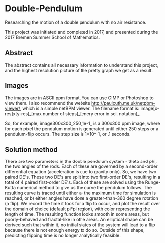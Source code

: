 # Double-Pendulum
Researching the motion of a double pendulum with no air resistance.

This project was initiated and completed in 2017, and presented during the 2017 Bremen Summer School of Mathematics.

## Abstract
The abstract contains all necessary information to understand this project, and the highest resolution picture of the pretty graph we get as a result. 

## Images
The images are in ASCII ppm format. You can use GIMP or Photoshop to view them. I also recommend the website http://paulcuth.me.uk/netpbm-viewer/, which is a simple netBPM viewer.
The filename format is: image[x-res]x[y-res]\_[max number of steps]\_[enery error in sci. notation]\_

So, for example, image300x300_250_1e-1_ is a 300x300 ppm image, where for each pixel the pendulum motion is generated until either 250 steps or a pendulum-flip occurs. The step size is 1\*10^-1, or .1 seconds. 

## Solution method
There are two parameters in the double pendulum system - theta and phi, the two angles of the rods. Each of these are governed by a second-order differential equation (acceleration is due to gravity only). So, we have two paired DE's. These two DE's are split into two first-order DE's, resulting in a total of 4 paired first-order DE's. Each of these are solved using the Runge-Kutta numerical method to give us the curve the pendulum follows. The resulting curve is traced until either a) the maximum time for simulation is reached, or b) either angles have done a greater-than-360 degree rotation (a flip). We record the time it took for a flip to occur, and plot the result over the domain of choice (default pi\*pi region), with color representing the length of time. The resulting function looks smooth in some areas, but poorly-behaved and fractal-like in othe areas. An elliptical shape can be derived such that within it, no initial states of the system will lead to a flip because there is not enough energy to do so. Outside of this shape, predicting flipping time is no longer analytically feasible.  



